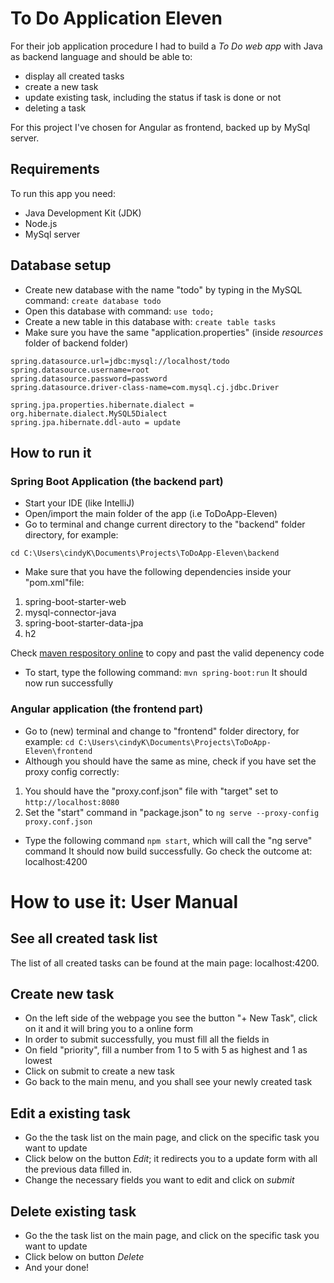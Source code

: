 # To Do Application Eleven
For their job application procedure I had to build a *To Do web app* with Java as backend language and should be able to:
* display all created tasks
* create a new task
* update existing task, including the status if task is done or not
* deleting a task

For this project I've chosen for Angular as frontend, backed up by MySql server.

## Requirements
To run this app you need:
* Java Development Kit (JDK)
* Node.js
* MySql server

## Database setup
* Create new database with the name "todo" by typing in the MySQL command:
    `create database todo`
* Open this database with command: `use todo;`
* Create a new table in this database with: `create table tasks`
* Make sure you have the same "application.properties" (inside *resources* folder of backend folder)
 ```` 
spring.datasource.url=jdbc:mysql://localhost/todo
spring.datasource.username=root
spring.datasource.password=password
spring.datasource.driver-class-name=com.mysql.cj.jdbc.Driver

spring.jpa.properties.hibernate.dialect = org.hibernate.dialect.MySQL5Dialect
spring.jpa.hibernate.ddl-auto = update
  ````

## How to run it
### Spring Boot Application (the backend part)
* Start your IDE (like IntelliJ) 
* Open/import the main folder of the app (i.e ToDoApp-Eleven)
* Go to terminal and change current directory to the "backend" folder directory, for example:

`cd C:\Users\cindyK\Documents\Projects\ToDoApp-Eleven\backend`
* Make sure that you have the following dependencies inside your "pom.xml"file: 
1. spring-boot-starter-web
2. mysql-connector-java
3. spring-boot-starter-data-jpa
4. h2

Check [maven respository online](https://mvnrepository.com/) to copy and past the valid depenency code
* To start, type the following command: `mvn spring-boot:run`
It should now run successfully

### Angular application (the frontend part)
* Go to (new) terminal and change to "frontend" folder directory, for example:
`cd C:\Users\cindyK\Documents\Projects\ToDoApp-Eleven\frontend`
* Although you should have the same as mine, check if you have set the proxy config correctly:
1. You should have the "proxy.conf.json" file with "target" set to `http://localhost:8080`
2. Set the "start" command in "package.json" to `ng serve --proxy-config proxy.conf.json`
* Type the following command `npm start`, which will call the "ng serve" command
It should now build successfully.
Go check the outcome at: localhost:4200

# How to use it: User Manual
## See all created task list
The list of all created tasks can be found at the main page: localhost:4200. 
## Create new task
* On the left side of the webpage you see the button "+ New Task", click on it and it will bring you to a online form
* In order to submit successfully, you must fill all the fields in
* On field "priority", fill a number from 1 to 5 with 5 as highest and 1 as lowest
* Click on submit to create a new task
* Go back to the main menu, and you shall see your newly created task
## Edit a existing task
* Go the the task list on the main page, and click on the specific task you want to update
* Click below on the button *Edit*; it redirects you to a update form with all the previous data filled in. 
* Change the necessary fields you want to edit and click on *submit*
## Delete existing task
* Go the the task list on the main page, and click on the specific task you want to update
* Click below on button *Delete*
* And your done! 


